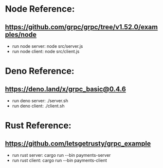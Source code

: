 # Node Reference:
## https://github.com/grpc/grpc/tree/v1.52.0/examples/node
- run node server: node src/server.js
- run node client: node src/client.js

# Deno Reference:
## https://deno.land/x/grpc_basic@0.4.6
- run deno server: ./server.sh
- run deno client: ./client.sh

# Rust Reference:
## https://github.com/letsgetrusty/grpc_example
- run rust server: cargo run --bin payments-server
- run rust client: cargo run --bin payments-client